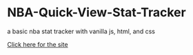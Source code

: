 # NBA-Quick-View-Stat-Tracker
a basic nba stat tracker with vanilla js, html, and css

[Click here for the site](https://goofy-volhard-e3c68a.netlify.app/)
